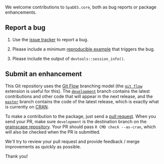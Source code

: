 We welcome contributions to `SpaDES.core`, both as bug reports or package enhancements.

## Report a bug

1. Use the [issue tracker](https://github.com/PredictiveEcology/SpaDES.core/issues) to report a bug.

2. Please include a minimum [reproducible example](https://stackoverflow.com/q/5963269/1380598) that triggers the bug.

3. Please include the output of `devtools::session_info()`.

## Submit an enhancement

This Git repository uses the [Git Flow](https://nvie.com/posts/a-successful-git-branching-model/) branching model (the [`git flow`](https://github.com/petervanderdoes/gitflow-avh) extension is useful for this).
The [`development`](https://github.com/PredictiveEcology/SpaDES.core/tree/development) branch contains the latest contributions and other code that will appear in the next release, and the [`master`](https://github.com/PredictiveEcology/SpaDES.core) branch contains the code of the latest release, which is exactly what is currently on [CRAN](https://cran.r-project.org/package=SpaDES.core).

To make a contribution to the package, just send a [pull request](https://help.github.com/articles/using-pull-requests/). 
When you send your PR, make sure `development` is the destination branch on the [grainscape repository](https://github.com/PredictiveEcology/SpaDES.core).
Your PR should pass `R CMD check --as-cran`, which will also be checked when the PR is submitted.

We'll try to review your pull request and provide feedback / merge improvements as quickly as possible.

Thank you!
